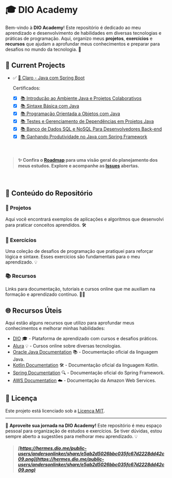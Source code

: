 # 🎓 DIO Academy

Bem-vindo à **DIO Academy**! Este repositório é dedicado ao meu aprendizado e desenvolvimento de habilidades em diversas tecnologias e práticas de programação. Aqui, organizo meus **projetos**, **exercícios** e **recursos** que ajudam a aprofundar meus conhecimentos e preparar para desafios no mundo da tecnologia. 🚀


## 🚀 Current Projects

- ✅ [📢 Claro - Java com Spring Boot](https://github.com/DIOAcad/.github/issues/1)

    Certificados:
    - [x] [📚 Introdução ao Ambiente Java e Projetos Colaborativos](https://github.com/DIOAcad/.github/issues/2)
    - [x] [📚 Sintaxe Básica com Java](https://github.com/DIOAcad/.github/issues/3)
    - [x] [📚 Programação Orientada a Objetos com Java](https://github.com/DIOAcad/.github/issues/4)
    - [x] [📚 Testes e Gerenciamento de Dependências em Projetos Java](https://github.com/DIOAcad/.github/issues/5)
    - [x] [📚 Banco de Dados SQL e NoSQL Para Desenvolvedores Back-end](https://github.com/DIOAcad/.github/issues/6)
    - [x] [📚 Ganhando Produtividade no Java com Spring Framework](https://github.com/DIOAcad/.github/issues/7)
    
<br/>

> #### ✨ Confira o [Roadmap](https://github.com/orgs/DIOAcad/projects/3) para uma visão geral do planejamento dos meus estudos. Explore e acompanhe as [Issues](https://github.com/orgs/DIOAcad/projects/2) abertas.

<br/>

## 📂 Conteúdo do Repositório

### 🔨 Projetos
Aqui você encontrará exemplos de aplicações e algoritmos que desenvolvi para praticar conceitos aprendidos. 🛠️

### 🧩 Exercícios
Uma coleção de desafios de programação que pratiquei para reforçar lógica e sintaxe. Esses exercícios são fundamentais para o meu aprendizado. 💡

### 📚 Recursos
Links para documentação, tutoriais e cursos online que me auxiliam na formação e aprendizado contínuo. 📖🔗

## 🌐 Recursos Úteis

Aqui estão alguns recursos que utilizo para aprofundar meus conhecimentos e melhorar minhas habilidades:

- [DIO](https://www.dio.me/) 🎓 - Plataforma de aprendizado com cursos e desafios práticos.
- [Alura](https://www.alura.com.br/) 💡 - Cursos online sobre diversas tecnologias.
- [Oracle Java Documentation](https://docs.oracle.com/en/java/) 📚 - Documentação oficial da linguagem Java.
- [Kotlin Documentation](https://kotlinlang.org/docs/home.html) 🛠️ - Documentação oficial da linguagem Kotlin.
- [Spring Documentation](https://spring.io/docs) 🔍 - Documentação oficial do Spring Framework.
- [AWS Documentation](https://aws.amazon.com/documentation/) ☁️ - Documentação da Amazon Web Services.

## 📜 Licença

Este projeto está licenciado sob a [Licença MIT](LICENSE).

---

🚀 **Aproveite sua jornada na DIO Academy!** Este repositório é meu espaço pessoal para organização de estudos e exercícios. Se tiver dúvidas, estou sempre aberto a sugestões para melhorar meu aprendizado. 💡

> ##### [https://hermes.dio.me/public-users/andersonlinker/share/e5ab2d5026bbc035fc67d2228dd42c09.png](https://hermes.dio.me/public-users/andersonlinker/share/e5ab2d5026bbc035fc67d2228dd42c09.png)
